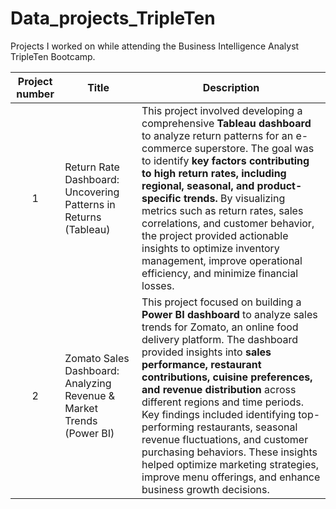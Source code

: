 # Data_projects_TripleTen

Projects I worked on while attending the Business Intelligence Analyst TripleTen Bootcamp.

| Project number | Title | Description |
| :-----------: | ----------- |----------- |
| 1 | Return Rate Dashboard: Uncovering Patterns in Returns (Tableau) | This project involved developing a comprehensive **Tableau dashboard** to analyze return patterns for an e-commerce superstore. The goal was to identify **key factors contributing to high return rates, including regional, seasonal, and product-specific trends.** By visualizing metrics such as return rates, sales correlations, and customer behavior, the project provided actionable insights to optimize inventory management, improve operational efficiency, and minimize financial losses. |
| 2 | Zomato Sales Dashboard: Analyzing Revenue & Market Trends (Power BI) | This project focused on building a **Power BI dashboard** to analyze sales trends for Zomato, an online food delivery platform. The dashboard provided insights into **sales performance, restaurant contributions, cuisine preferences, and revenue distribution** across different regions and time periods. Key findings included identifying top-performing restaurants, seasonal revenue fluctuations, and customer purchasing behaviors. These insights helped optimize marketing strategies, improve menu offerings, and enhance business growth decisions. |
